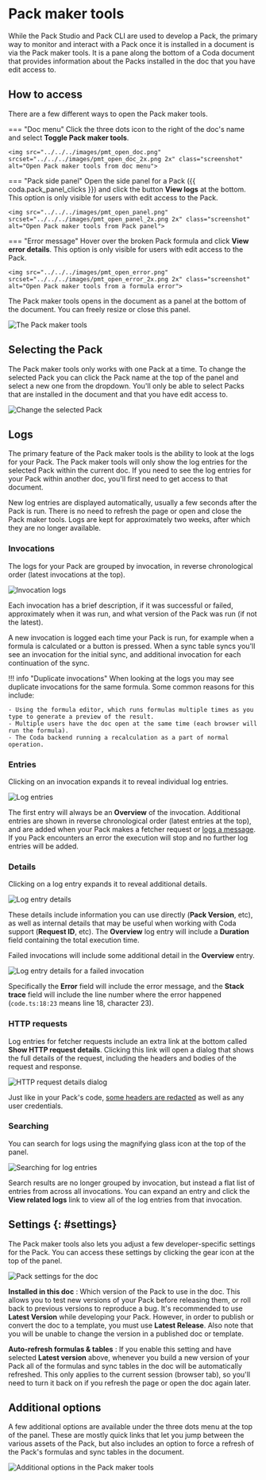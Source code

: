 # Pack maker tools

While the Pack Studio and Pack CLI are used to develop a Pack, the primary way to monitor and interact with a Pack once it is installed in a document is via the Pack maker tools. It is a pane along the bottom of a Coda document that provides information about the Packs installed in the doc that you have edit access to.


## How to access

There are a few different ways to open the Pack maker tools.

=== "Doc menu"
    Click the three dots icon to the right of the doc's name and select **Toggle Pack maker tools**.

    <img src="../../../images/pmt_open_doc.png" srcset="../../../images/pmt_open_doc_2x.png 2x" class="screenshot" alt="Open Pack maker tools from doc menu">

=== "Pack side panel"
    Open the side panel for a Pack ({{ coda.pack_panel_clicks }}) and click the button **View logs** at the bottom. This option is only visible for users with edit access to the Pack.

    <img src="../../../images/pmt_open_panel.png" srcset="../../../images/pmt_open_panel_2x.png 2x" class="screenshot" alt="Open Pack maker tools from Pack panel">

=== "Error message"
    Hover over the broken Pack formula and click **View error details**. This option is only visible for users with edit access to the Pack.

    <img src="../../../images/pmt_open_error.png" srcset="../../../images/pmt_open_error_2x.png 2x" class="screenshot" alt="Open Pack maker tools from a formula error">

The Pack maker tools opens in the document as a panel at the bottom of the document. You can freely resize or close this panel.

<img src="../../../images/pmt_overview.png" srcset="../../../images/pmt_overview_2x.png 2x" class="screenshot" alt="The Pack maker tools">


## Selecting the Pack

The Pack maker tools only works with one Pack at a time. To change the selected Pack you can click the Pack name at the top of the panel and select a new one from the dropdown. You'll only be able to select Packs that are installed in the document and that you have edit access to.

<img src="../../../images/pmt_select.png" srcset="../../../images/pmt_select_2x.png 2x" class="screenshot" alt="Change the selected Pack">


## Logs

The primary feature of the Pack maker tools is the ability to look at the logs for your Pack. The Pack maker tools will only show the log entries for the selected Pack within the current doc. If you need to see the log entries for your Pack within another doc, you'll first need to get access to that document.

New log entries are displayed automatically, usually a few seconds after the Pack is run. There is no need to refresh the page or open and close the Pack maker tools. Logs are kept for approximately two weeks, after which they are no longer available.


### Invocations

The logs for your Pack are grouped by invocation, in reverse chronological order (latest invocations at the top).

<img src="../../../images/pmt_overview.png" srcset="../../../images/pmt_overview_2x.png 2x" class="screenshot" alt="Invocation logs">

Each invocation has a brief description, if it was successful or failed, approximately when it was run, and what version of the Pack was run (if not the latest).

A new invocation is logged each time your Pack is run, for example when a formula is calculated or a button is pressed. When a sync table syncs you'll see an invocation for the initial sync, and additional invocation for each continuation of the sync.

!!! info "Duplicate invocations"
    When looking at the logs you may see duplicate invocations for the same formula. Some common reasons for this include:

    - Using the formula editor, which runs formulas multiple times as you type to generate a preview of the result.
    - Multiple users have the doc open at the same time (each browser will run the formula).
    - The Coda backend running a recalculation as a part of normal operation.


### Entries

Clicking on an invocation expands it to reveal individual log entries.

<img src="../../../images/pmt_entries.png" srcset="../../../images/pmt_entries_2x.png 2x" class="screenshot" alt="Log entries">

The first entry will always be an **Overview** of the invocation. Additional entries are shown in reverse chronological order (latest entries at the top), and are added when your Pack makes a fetcher request or [logs a message][troubleshooting_logging]. If you Pack encounters an error the execution will stop and no further log entries will be added.


### Details

Clicking on a log entry expands it to reveal additional details.

<img src="../../../images/pmt_details.png" srcset="../../../images/pmt_details_2x.png 2x" class="screenshot" alt="Log entry details">

These details include information you can use directly (**Pack Version**, etc), as well as internal details that may be useful when working with Coda support (**Request ID**, etc). The **Overview** log entry will include a **Duration** field containing the total execution time.

Failed invocations will include some additional detail in the **Overview** entry.

<img src="../../../images/pmt_details_error.png" srcset="../../../images/pmt_details_error_2x.png 2x" class="screenshot" alt="Log entry details for a failed invocation">

Specifically the **Error** field will include the error message, and the **Stack trace** field will include the line number where the error happened (`code.ts:18:23` means line 18, character 23).


### HTTP requests

Log entries for fetcher requests include an extra link at the bottom called **Show HTTP request details**. Clicking this link will open a dialog that shows the full details of the request, including the headers and bodies of the request and response.

<img src="../../../images/pmt_http.png" srcset="../../../images/pmt_http_2x.png 2x" class="screenshot" alt="HTTP request details dialog">

Just like in your Pack's code, [some headers are redacted][fetcher_headers] as well as any user credentials.


### Searching

You can search for logs using the magnifying glass icon at the top of the panel.

<img src="../../../images/pmt_search.png" srcset="../../../images/pmt_search_2x.png 2x" class="screenshot" alt="Searching for log entries">

Search results are no longer grouped by invocation, but instead a flat list of entries from across all invocations. You can expand an entry and click the **View related logs** link to view all of the log entries from that invocation.


## Settings {: #settings}

The Pack maker tools also lets you adjust a few developer-specific settings for the Pack. You can access these settings by clicking the gear icon at the top of the panel.

<img src="../../../images/pmt_settings.png" srcset="../../../images/pmt_settings_2x.png 2x" class="screenshot" alt="Pack settings for the doc">

**Installed in this doc**
:   Which version of the Pack to use in the doc. This allows you to test new versions of your Pack before releasing them, or roll back to previous versions to reproduce a bug. It's recommended to use **Latest Version** while developing your Pack. However, in order to publish or convert the doc to a template, you must use **Latest Release**. Also note that you will be unable to change the version in a published doc or template.

**Auto-refresh formulas & tables**
:   If you enable this setting and have selected **Latest version** above, whenever you build a new version of your Pack all of the formulas and sync tables in the doc will be automatically refreshed. This only applies to the current session (browser tab), so you'll need to turn it back on if you refresh the page or open the doc again later.


## Additional options

A few additional options are available under the three dots menu at the top of the panel. These are mostly quick links that let you jump between the various assets of the Pack, but also includes an option to force a refresh of the Pack's formulas and sync tables in the document.

<img src="../../../images/pmt_additional.png" srcset="../../../images/pmt_additional_2x.png 2x" class="screenshot" alt="Additional options in the Pack maker tools">


[troubleshooting_logging]: troubleshooting.md#logging
[fetcher_headers]: ../advanced/fetcher.md#headers
